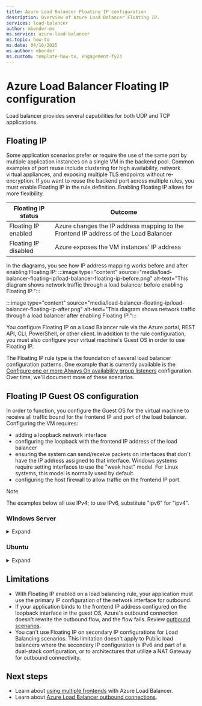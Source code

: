 ```yaml
---
title: Azure Load Balancer Floating IP configuration
description: Overview of Azure Load Balancer Floating IP.
services: load-balancer
author: mbender-ms
ms.service: azure-load-balancer
ms.topic: how-to
ms.date: 04/16/2025
ms.author: mbender
ms.custom: template-how-to, engagement-fy23
---
```


# Azure Load Balancer Floating IP configuration

Load balancer provides several capabilities for both UDP and TCP applications.

## Floating IP

Some application scenarios prefer or require the use of the same port by multiple application instances on a single VM in the backend pool. Common examples of port reuse include clustering for high availability, network virtual appliances, and exposing multiple TLS endpoints without re-encryption. If you want to reuse the backend port across multiple rules, you must enable Floating IP in the rule definition. Enabling Floating IP allows for more flexibility. 

| Floating IP status | Outcome |
| --- | --- | 
| Floating IP enabled | Azure changes the IP address mapping to the Frontend IP address of the Load Balancer | 
| Floating IP disabled |  Azure exposes the VM instances' IP address |

In the diagrams, you see how IP address mapping works before and after enabling Floating IP:
:::image type="content" source="media/load-balancer-floating-ip/load-balancer-floating-ip-before.png" alt-text="This diagram shows network traffic through a load balancer before enabling Floating IP.":::

:::image type="content" source="media/load-balancer-floating-ip/load-balancer-floating-ip-after.png" alt-text="This diagram shows network traffic through a load balancer after enabling Floating IP.":::

You configure Floating IP on a Load Balancer rule via the Azure portal, REST API, CLI, PowerShell, or other client. In addition to the rule configuration, you must also configure your virtual machine's Guest OS in order to use Floating IP.

The Floating IP rule type is the foundation of several load balancer configuration patterns. One example that is currently available is the [Configure one or more Always On availability group listeners](/azure/azure-sql/virtual-machines/windows/availability-group-listener-powershell-configure) configuration. Over time, we'll document more of these scenarios.

## Floating IP Guest OS configuration

In order to function, you configure the Guest OS for the virtual machine to receive all traffic bound for the frontend IP and port of the load balancer. Configuring the VM requires:
* adding a loopback network interface
* configuring the loopback with the frontend IP address of the load balancer
* ensuring the system can send/receive packets on interfaces that don't have the IP address assigned to that interface. Windows systems require setting interfaces to use the "weak host" model. For Linux systems, this model is normally used by default.
* configuring the host firewall to allow traffic on the frontend IP port.

> [!NOTE]
> The examples below all use IPv4; to use IPv6, substitute "ipv6" for "ipv4".

### Windows Server

<details>
  <summary>Expand</summary>

For each VM in the backend pool, run the following commands at a Windows Command Prompt on the server.  

1.To get the list of interface names you have on your VM, enter this command:

```console
netsh interface ipv4 show interface 
```
1.For the VM NIC (Azure managed), enter the following command after replacing **interface-name** with the name of the interface you want to use:

```console
netsh interface ipv4 set interface <interface-name> weakhostreceive=enabled
```
1. For each loopback interface you added, enter these commands after replacing **loopback-interface-name** with the name of the loopback interface and **floating-IP** and **floating-IPnetmask** with the appropriate values that correspond to the load balancer frontend IP:

```console
netsh interface ipv4 add addr <loopback-interface-name> <floating-IP> <floating-IPnetmask>
netsh interface ipv4 set interface <loopback-interface-name> weakhostreceive=enabled  weakhostsend=enabled 
```
1. Finally, if the guest host uses a firewall, ensure a rule set up so the traffic can reach the VM on the appropriate ports. This example configuration assumes a load balancer frontend IP configuration of 1.2.3.4 and a load balancing rule for port 80:

```console
netsh int ipv4 set int "Ethernet" weakhostreceive=enabled
netsh int ipv4 add addr "Loopback Pseudo-Interface 1" 1.2.3.4 255.255.255.0
netsh int ipv4 set int "Loopback Pseudo-Interface 1" weakhostreceive=enabled weakhostsend=enabled
netsh advfirewall firewall add rule name="http" protocol=TCP localport=80 dir=in action=allow enable=yes
```
</details>

### Ubuntu

<details>
  <summary>Expand</summary>

For each VM in the backend pool, run the following commands via an SSH session.

1. To get the list of interface names you have on your VM, type this command:

```console
ip addr
```
1. For each loopback interface you added, enter these commands after replacing **loopback-interface-name** with the name of the loopback interface and **floating-IP** and **floating-IPnetmask** with the appropriate values that correspond to the load balancer frontend IP:

```console
sudo ip addr add <floating-IP>/<floating-IPnetmask> dev lo:0
```
1. Finally, if the guest host uses a firewall, ensure a rule set up so the traffic can reach the VM on the appropriate ports. This example configuration assumes a load balancer frontend IP configuration of 1.2.3.4, a load balancing rule for port 80, and the use of [UFW (Uncomplicated Firewall)](https://www.wikipedia.org/wiki/Uncomplicated_Firewall) in Ubuntu.

```console
sudo ip addr add 1.2.3.4/24 dev lo:0
sudo ufw allow 80/tcp
```
</details>

## <a name = "limitations"></a>Limitations 

-  With Floating IP enabled on a load balancing rule, your application must use the primary IP configuration of the network interface for outbound.
-  If your application binds to the frontend IP address configured on the loopback interface in the guest OS, Azure's outbound connection doesn't rewrite the outbound flow, and the flow fails. Review [outbound scenarios](load-balancer-outbound-connections.md).
- You can't use Floating IP on secondary IP configurations for Load Balancing scenarios. This limitation doesn't apply to Public load balancers where the secondary IP configuration is IPv6 and part of a dual-stack configuration, or to architectures that utilize a NAT Gateway for outbound connectivity.

## Next steps

- Learn about [using multiple frontends](load-balancer-multivip-overview.md) with Azure Load Balancer.
- Learn about [Azure Load Balancer outbound connections](load-balancer-outbound-connections.md).
